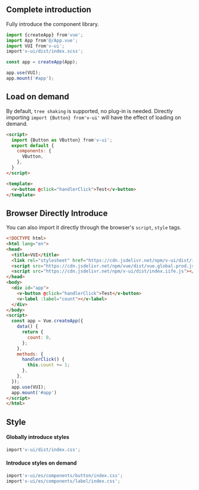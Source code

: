 ## Complete introduction

Fully introduce the component library.

```js
import {createApp} from'vue';
import App from'@/App.vue';
import VUI from'v-ui';
import'v-ui/dist/index.scss';

const app = createApp(App);

app.use(VUI);
app.mount('#app');
```

## Load on demand

By default, `tree shaking` is supported, no plug-in is needed. Directly importing `import {Button} from'v-ui'` will have the effect of loading on demand.


```html
<script>
  import {Button as VButton} from'v-ui';
  export default {
    components: {
      VButton,
    },
  }
</script>

<template>
  <v-button @click="handlerClick">Test</v-button>
</template>
```

## Browser Directly Introduce

You can also import it directly through the browser's `script`, `style` tags.

```html
<!DOCTYPE html>
<html lang="en">
<head>
  <title>VUI</title>
  <link rel="stylesheet" href="https://cdn.jsdelivr.net/npm/v-ui/dist/index.css">
  <script src="https://cdn.jsdelivr.net/npm/vue/dist/vue.global.prod.js"></script>
  <script src="https://cdn.jsdelivr.net/npm/v-ui/dist/index.iife.js"></script>
</head>
<body>
  <div id="app">
    <v-button @click="handlerClick">Test</v-button>
    <v-label :label="count"></v-label>
  </div>
</body>
<script>
  const app = Vue.createApp({
    data() {
      return {
        count: 0,
      };
    },
    methods: {
      handlerClick() {
        this.count += 1;
      },
    },
  });
  app.use(VUI);
  app.mount('#app')
</script>
</html>
```

## Style
#### Globally introduce styles

```js
import'v-ui/dist/index.css';
```

#### Introduce styles on demand

```js
import'v-ui/es/components/button/index.css';
import'v-ui/es/components/label/index.css';
```